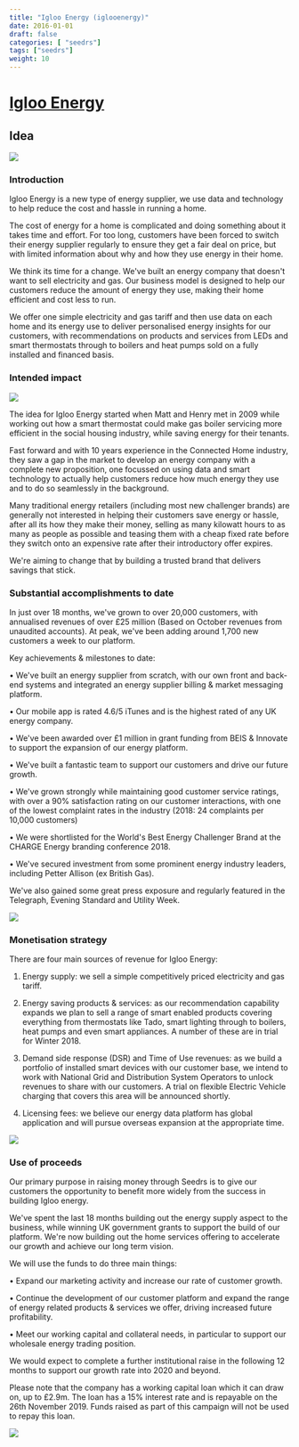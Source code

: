 ```yaml
---
title: "Igloo Energy (iglooenergy)"
date: 2016-01-01
draft: false
categories: [ "seedrs"]
tags: ["seedrs"]
weight: 10
---
```


# [Igloo Energy](https://www.seedrs.com/iglooenergy)

## Idea

![](/img/seedrs/uploads/startup/section_image/image/16209/lsbsmkbf5yink8x5b8tzna94x00wm5e/MainPageFinal.png?rect=0%2C0%2C1024%2C684&w=600&fit=clip&s=8b66c93fc1064b759e0357a52baf9ed4)

### Introduction

Igloo Energy is a new type of energy supplier, we use data and technology to help reduce the cost and hassle in running a home.

The cost of energy for a home is complicated and doing something about it takes time and effort. For too long, customers have been forced to switch their energy supplier regularly to ensure they get a fair deal on price, but with limited information about why and how they use energy in their home.

We think its time for a change. We've built an energy company that doesn't want to sell electricity and gas. Our business model is designed to help our customers reduce the amount of energy they use, making their home efficient and cost less to run.

We offer one simple electricity and gas tariff and then use data on each home and its energy use to deliver personalised energy insights for our customers, with recommendations on products and services from LEDs and smart thermostats through to boilers and heat pumps sold on a fully installed and financed basis.

### Intended impact

![](/img/seedrs/uploads/startup/section_image/image/16206/9wjw0iaqrbdz1paqu4mdlcpsfsemg05/Gamechangerappreview.png?rect=0%2C0%2C600%2C314&w=600&fit=clip&s=e43c78a4530eba79b2932ffc4f8e8b08)

The idea for Igloo Energy started when Matt and Henry met in 2009 while working out how a smart thermostat could make gas boiler servicing more efficient in the social housing industry, while saving energy for their tenants.

Fast forward and with 10 years experience in the Connected Home industry, they saw a gap in the market to develop an energy company with a complete new proposition, one focussed on using data and smart technology to actually help customers reduce how much energy they use and to do so seamlessly in the background.

Many traditional energy retailers (including most new challenger brands) are generally not interested in helping their customers save energy or hassle, after all its how they make their money, selling as many kilowatt hours to as many as people as possible and teasing them with a cheap fixed rate before they switch onto an expensive rate after their introductory offer expires.

We're aiming to change that by building a trusted brand that delivers savings that stick.

### Substantial accomplishments to date

In just over 18 months, we've grown to over 20,000 customers, with annualised revenues of over £25 million (Based on October revenues from unaudited accounts). At peak, we've been adding around 1,700 new customers a week to our platform.

Key achievements &amp; milestones to date:

• We've built an energy supplier from scratch, with our own front and back-end systems and integrated an energy supplier billing &amp; market messaging platform.

• Our mobile app is rated 4.6/5 iTunes and is the highest rated of any UK energy company.

• We've been awarded over £1 million in grant funding from BEIS &amp; Innovate to support the expansion of our energy platform.

• We've built a fantastic team to support our customers and drive our future growth.

• We've grown strongly while maintaining good customer service ratings, with over a 90% satisfaction rating on our customer interactions, with one of the lowest complaint rates in the industry (2018: 24 complaints per 10,000 customers)

• We were shortlisted for the World's Best Energy Challenger Brand at the CHARGE Energy branding conference 2018.

• We've secured investment from some prominent energy industry leaders, including Petter Allison (ex British Gas).

We've also gained some great press exposure and regularly featured in the Telegraph, Evening Standard and Utility Week.

![](/img/seedrs/uploads/startup/section_image/image/16208/rmgu9nljp7xo4yyu53k4hy2iyym3ufh/PressImageFirstDraft.png?rect=0%2C0%2C600%2C314&w=600&fit=clip&s=3e42eefa5005914e8b1cd1fcd2f07b3d)

### Monetisation strategy

There are four main sources of revenue for Igloo Energy:

1. Energy supply: we sell a simple competitively priced electricity and gas tariff.

2. Energy saving products &amp; services: as our recommendation capability expands we plan to sell a range of smart enabled products covering everything from thermostats like Tado, smart lighting through to boilers, heat pumps and even smart appliances. A number of these are in trial for Winter 2018.

3. Demand side response (DSR) and Time of Use revenues: as we build a portfolio of installed smart devices with our customer base, we intend to work with National Grid and Distribution System Operators to unlock revenues to share with our customers. A trial on flexible Electric Vehicle charging that covers this area will be announced shortly.

4. Licensing fees: we believe our energy data platform has global application and will pursue overseas expansion at the appropriate time.

![](/img/seedrs/uploads/startup/section_image/image/16212/4czkft177h5l8glh1v4d9p2ugrdy4jq/SeedrsRecommendationsImage.png?rect=0%2C0%2C1200%2C628&w=600&fit=clip&s=5393456be4d71a76868e83b5507ccdb6)

### Use of proceeds

Our primary purpose in raising money through Seedrs is to give our customers the opportunity to benefit more widely from the success in building Igloo energy.

We've spent the last 18 months building out the energy supply aspect to the business, while winning UK government grants to support the build of our platform. We're now building out the home services offering to accelerate our growth and achieve our long term vision.

We will use the funds to do three main things:

• Expand our marketing activity and increase our rate of customer growth.

• Continue the development of our customer platform and expand the range of energy related products &amp; services we offer, driving increased future profitability.

• Meet our working capital and collateral needs, in particular to support our wholesale energy trading position.

We would expect to complete a further institutional raise in the following 12 months to support our growth rate into 2020 and beyond.

Please note that the company has a working capital loan which it can draw on, up to £2.9m. The loan has a 15% interest rate and is repayable on the 26th November 2019. Funds raised as part of this campaign will not be used to repay this loan.

![](/img/seedrs/uploads/startup/section_image/image/16207/9qmq3qwcp6wxv0cvjergljgp8oektmi/AppReview__1_.png?rect=0%2C0%2C600%2C313&w=600&fit=clip&s=7f4dade34bc5505f103cf3237faddda1)

